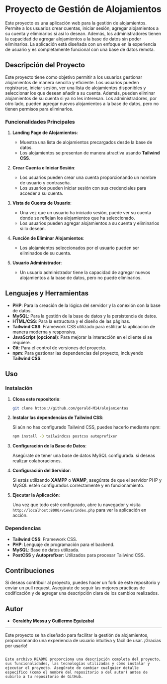 

# Proyecto de Gestión de Alojamientos

Este proyecto es una aplicación web para la gestión de alojamientos. Permite a los usuarios crear cuentas, iniciar sesión, agregar alojamientos a su cuenta y eliminarlos si así lo desean. Además, los administradores tienen la capacidad de agregar alojamientos a la base de datos sin poder eliminarlos. La aplicación está diseñada con un enfoque en la experiencia de usuario y es completamente funcional con una base de datos remota.

## Descripción del Proyecto

Este proyecto tiene como objetivo permitir a los usuarios gestionar alojamientos de manera sencilla y eficiente. Los usuarios pueden registrarse, iniciar sesión, ver una lista de alojamientos disponibles y seleccionar los que desean añadir a su cuenta. Además, pueden eliminar alojamientos de su cuenta si ya no les interesan. Los administradores, por otro lado, pueden agregar nuevos alojamientos a la base de datos, pero no tienen permisos para eliminarlos.

### Funcionalidades Principales

1. **Landing Page de Alojamientos**:
   - Muestra una lista de alojamientos precargados desde la base de datos.
   - Los alojamientos se presentan de manera atractiva usando **Tailwind CSS**.

2. **Crear Cuenta e Iniciar Sesión**:
   - Los usuarios pueden crear una cuenta proporcionando un nombre de usuario y contraseña.
   - Los usuarios pueden iniciar sesión con sus credenciales para acceder a su cuenta.

3. **Vista de Cuenta de Usuario**:
   - Una vez que un usuario ha iniciado sesión, puede ver su cuenta donde se reflejan los alojamientos que ha seleccionado.
   - Los usuarios pueden agregar alojamientos a su cuenta y eliminarlos si lo desean.

4. **Función de Eliminar Alojamientos**:
   - Los alojamientos seleccionados por el usuario pueden ser eliminados de su cuenta.

5. **Usuario Administrador**:
   - Un usuario administrador tiene la capacidad de agregar nuevos alojamientos a la base de datos, pero no puede eliminarlos.

## Lenguajes y Herramientas

- **PHP**: Para la creación de la lógica del servidor y la conexión con la base de datos.
- **MySQL**: Para la gestión de la base de datos y la persistencia de datos.
- **HTML/CSS**: Para la estructura y el diseño de las páginas.
- **Tailwind CSS**: Framework CSS utilizado para estilizar la aplicación de manera moderna y responsiva.
- **JavaScript (opcional)**: Para mejorar la interacción en el cliente si se requiere.
- **Git**: Para el control de versiones del proyecto.
- **npm**: Para gestionar las dependencias del proyecto, incluyendo **Tailwind CSS**.

## Uso

### Instalación

1. **Clona este repositorio**:

   ```bash
   git clone https://github.com/gerald-M14/alojamientos
   ```

2. **Instalar las dependencias de Tailwind CSS**:

   Si aún no has configurado Tailwind CSS, puedes hacerlo mediante npm:

   ```bash
   npm install -D tailwindcss postcss autoprefixer
   ```


3. **Configuración de la Base de Datos**:

   Asegúrate de tener una base de datos MySQL configurada. si deseas realizar colaboraciones.

4. **Configuración del Servidor**:

   Si estás utilizando **XAMPP** o **WAMP**, asegúrate de que el servidor PHP y MySQL estén configurados correctamente y en funcionamiento.

5. **Ejecutar la Aplicación**:

   Una vez que todo esté configurado, abre tu navegador y visita `http://localhost:8000/views/index.php` para ver la aplicación en acción.

### Dependencias

- **Tailwind CSS**: Framework CSS.
- **PHP**: Lenguaje de programación para el backend.
- **MySQL**: Base de datos utilizada.
- **PostCSS** y **Autoprefixer**: Utilizados para procesar Tailwind CSS.

## Contribuciones

Si deseas contribuir al proyecto, puedes hacer un fork de este repositorio y enviar un pull request. Asegúrate de seguir las mejores prácticas de codificación y de agregar una descripción clara de los cambios realizados.

## Autor

- **Geraldhy Messu y Guillermo Eguizabal** 

---

Este proyecto se ha diseñado para facilitar la gestión de alojamientos, proporcionando una experiencia de usuario intuitiva y fácil de usar. ¡Gracias por usarlo!
```

Este archivo README proporciona una descripción completa del proyecto, sus funcionalidades, las tecnologías utilizadas y cómo instalar y ejecutar el proyecto. Asegúrate de cambiar cualquier detalle específico (como el nombre del repositorio o del autor) antes de subirlo a tu repositorio de GitHub.